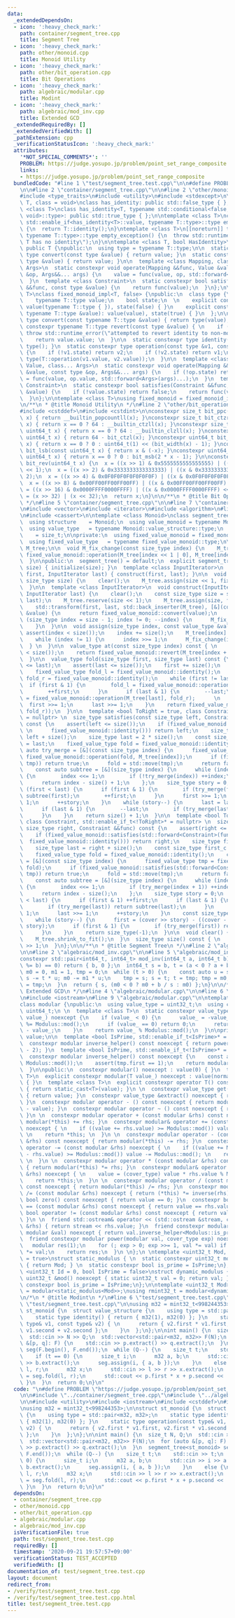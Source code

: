 ```yaml
---
data:
  _extendedDependsOn:
  - icon: ':heavy_check_mark:'
    path: container/segment_tree.cpp
    title: Segment Tree
  - icon: ':heavy_check_mark:'
    path: other/monoid.cpp
    title: Monoid Utility
  - icon: ':heavy_check_mark:'
    path: other/bit_operation.cpp
    title: Bit Operations
  - icon: ':heavy_check_mark:'
    path: algebraic/modular.cpp
    title: Modint
  - icon: ':heavy_check_mark:'
    path: algebraic/mod_inv.cpp
    title: Extended GCD
  _extendedRequiredBy: []
  _extendedVerifiedWith: []
  _pathExtension: cpp
  _verificationStatusIcon: ':heavy_check_mark:'
  attributes:
    '*NOT_SPECIAL_COMMENTS*': ''
    PROBLEM: https://judge.yosupo.jp/problem/point_set_range_composite
    links:
    - https://judge.yosupo.jp/problem/point_set_range_composite
  bundledCode: "#line 1 \"test/segment_tree.test.cpp\"\n\n#define PROBLEM \"https://judge.yosupo.jp/problem/point_set_range_composite\"\
    \n\n#line 2 \"container/segment_tree.cpp\"\n\n#line 2 \"other/monoid.cpp\"\n\n\
    #include <type_traits>\n#include <utility>\n#include <stdexcept>\n\ntemplate <class\
    \ T, class = void>\nclass has_identity: public std::false_type { };\n\ntemplate\
    \ <class T>\nclass has_identity<T, typename std::conditional<false, decltype(T::identity()),\
    \ void>::type>: public std::true_type { };\n\ntemplate <class T>\nconstexpr typename\
    \ std::enable_if<has_identity<T>::value, typename T::type>::type empty_exception()\
    \ {\n  return T::identity();\n}\ntemplate <class T>\n[[noreturn]] typename std::enable_if<!has_identity<T>::value,\
    \ typename T::type>::type empty_exception() {\n  throw std::runtime_error(\"type\
    \ T has no identity\");\n}\n\ntemplate <class T, bool HasIdentity>\nclass fixed_monoid_impl:\
    \ public T {\npublic:\n  using type = typename T::type;\n\n  static constexpr\
    \ type convert(const type &value) { return value; }\n  static constexpr type revert(const\
    \ type &value) { return value; }\n\n  template <class Mapping, class Value, class...\
    \ Args>\n  static constexpr void operate(Mapping &&func, Value &value, const type\
    \ &op, Args&&... args) {\n    value = func(value, op, std::forward<Args>(args)...);\n\
    \  }\n  template <class Constraint>\n  static constexpr bool satisfies(Constraint\
    \ &&func, const type &value) {\n    return func(value);\n  }\n};\n\ntemplate <class\
    \ T>\nclass fixed_monoid_impl<T, false> {\npublic:\n  class type {\n  public:\n\
    \    typename T::type value;\n    bool state;\n  \n    explicit constexpr type():\
    \ value(typename T::type { }), state(false) { }\n    explicit constexpr type(const\
    \ typename T::type &value): value(value), state(true) { }\n  };\n\n  static constexpr\
    \ type convert(const typename T::type &value) { return type(value); }\n  static\
    \ constexpr typename T::type revert(const type &value) { \n    if (!value.state)\
    \ throw std::runtime_error(\"attempted to revert identity to non-monoid\"); \n\
    \    return value.value; \n  }\n\n  static constexpr type identity() { return\
    \ type(); }\n  static constexpr type operation(const type &v1, const type &v2)\
    \ {\n    if (!v1.state) return v2;\n    if (!v2.state) return v1;\n    return\
    \ type(T::operation(v1.value, v2.value));\n  }\n\n  template <class Mapping, class\
    \ Value, class... Args>\n  static constexpr void operate(Mapping &&func, Value\
    \ &value, const type &op, Args&&... args) {\n    if (!op.state) return;\n    value\
    \ = func(value, op.value, std::forward<Args>(args)...);\n  }\n  template <class\
    \ Constraint>\n  static constexpr bool satisfies(Constraint &&func, const type\
    \ &value) {\n    if (!value.state) return false;\n    return func(value.value);\n\
    \  }\n};\n\ntemplate <class T>\nusing fixed_monoid = fixed_monoid_impl<T, has_identity<T>::value>;\n\
    \n/**\n * @title Monoid Utility\n */\n#line 2 \"other/bit_operation.cpp\"\n\n\
    #include <cstddef>\n#include <cstdint>\n\nconstexpr size_t bit_ppc(const uint64_t\
    \ x) { return __builtin_popcountll(x); }\nconstexpr size_t bit_ctzr(const uint64_t\
    \ x) { return x == 0 ? 64 : __builtin_ctzll(x); }\nconstexpr size_t bit_ctzl(const\
    \ uint64_t x) { return x == 0 ? 64 : __builtin_clzll(x); }\nconstexpr size_t bit_width(const\
    \ uint64_t x) { return 64 - bit_ctzl(x); }\nconstexpr uint64_t bit_msb(const uint64_t\
    \ x) { return x == 0 ? 0 : uint64_t(1) << (bit_width(x) - 1); }\nconstexpr uint64_t\
    \ bit_lsb(const uint64_t x) { return x & (-x); }\nconstexpr uint64_t bit_cover(const\
    \ uint64_t x) { return x == 0 ? 0 : bit_msb(2 * x - 1); }\n\nconstexpr uint64_t\
    \ bit_rev(uint64_t x) {\n  x = ((x >> 1) & 0x5555555555555555) | ((x & 0x5555555555555555)\
    \ << 1);\n  x = ((x >> 2) & 0x3333333333333333) | ((x & 0x3333333333333333) <<\
    \ 2);\n  x = ((x >> 4) & 0x0F0F0F0F0F0F0F0F) | ((x & 0x0F0F0F0F0F0F0F0F) << 4);\n\
    \  x = ((x >> 8) & 0x00FF00FF00FF00FF) | ((x & 0x00FF00FF00FF00FF) << 8);\n  x\
    \ = ((x >> 16) & 0x0000FFFF0000FFFF) | ((x & 0x0000FFFF0000FFFF) << 16);\n  x\
    \ = (x >> 32) | (x << 32);\n  return x;\n}\n\n/**\n * @title Bit Operations\n\
    \ */\n#line 5 \"container/segment_tree.cpp\"\n\n#line 7 \"container/segment_tree.cpp\"\
    \n#include <vector>\n#include <iterator>\n#include <algorithm>\n#line 12 \"container/segment_tree.cpp\"\
    \n#include <cassert>\n\ntemplate <class Monoid>\nclass segment_tree {\npublic:\n\
    \  using structure    = Monoid;\n  using value_monoid = typename Monoid::value_structure;\n\
    \  using value_type   = typename Monoid::value_structure::type;\n  using size_type\
    \    = size_t;\n\nprivate:\n  using fixed_value_monoid = fixed_monoid<value_monoid>;\n\
    \  using fixed_value_type   = typename fixed_value_monoid::type;\n\n  std::vector<fixed_value_type>\
    \ M_tree;\n\n  void M_fix_change(const size_type index) {\n    M_tree[index] =\
    \ fixed_value_monoid::operation(M_tree[index << 1 | 0], M_tree[index << 1 | 1]);\n\
    \  }\n\npublic:\n  segment_tree() = default;\n  explicit segment_tree(const size_type\
    \ size) { initialize(size); }\n  template <class InputIterator>\n  explicit segment_tree(InputIterator\
    \ first, InputIterator last) { construct(first, last); }\n\n  void initialize(const\
    \ size_type size) {\n    clear();\n    M_tree.assign(size << 1, fixed_value_monoid::identity());\n\
    \  }\n\n  template <class InputIterator>\n  void construct(InputIterator first,\
    \ InputIterator last) {\n    clear();\n    const size_type size = std::distance(first,\
    \ last);\n    M_tree.reserve(size << 1);\n    M_tree.assign(size, fixed_value_monoid::identity());\n\
    \    std::transform(first, last, std::back_inserter(M_tree), [&](const value_type\
    \ &value) {\n      return fixed_value_monoid::convert(value);\n    });\n    for\
    \ (size_type index = size - 1; index != 0; --index) {\n      M_fix_change(index);\n\
    \    }\n  }\n\n  void assign(size_type index, const value_type &value) {\n   \
    \ assert(index < size());\n    index += size();\n    M_tree[index] = fixed_value_monoid::convert(value);\n\
    \    while (index != 1) {\n      index >>= 1;\n      M_fix_change(index);\n  \
    \  } \n  }\n\n  value_type at(const size_type index) const { \n    assert(index\
    \ < size());\n    return fixed_value_monoid::revert(M_tree[index + size()]);\n\
    \  }\n\n  value_type fold(size_type first, size_type last) const {\n    assert(first\
    \ <= last);\n    assert(last <= size());\n    first += size();\n    last += size();\n\
    \    fixed_value_type fold_l = fixed_value_monoid::identity();\n    fixed_value_type\
    \ fold_r = fixed_value_monoid::identity();\n    while (first != last) {\n    \
    \  if (first & 1) {\n        fold_l = fixed_value_monoid::operation(fold_l, M_tree[first]);\n\
    \        ++first;\n      }\n      if (last & 1) {\n        --last;\n        fold_r\
    \ = fixed_value_monoid::operation(M_tree[last], fold_r);      \n      }\n    \
    \  first >>= 1;\n      last >>= 1;\n    }\n    return fixed_value_monoid::revert(fixed_value_monoid::operation(fold_l,\
    \ fold_r));\n  }\n\n  template <bool ToRight = true, class Constraint, std::enable_if_t<ToRight>*\
    \ = nullptr> \n  size_type satisfies(const size_type left, Constraint &&func)\
    \ const {\n    assert(left <= size());\n    if (fixed_value_monoid::satisfies(std::forward<Constraint>(func),\
    \ \n      fixed_value_monoid::identity())) return left;\n    size_type first =\
    \ left + size();\n    size_type last = 2 * size();\n    const size_type last_c\
    \ = last;\n    fixed_value_type fold = fixed_value_monoid::identity();\n    const\
    \ auto try_merge = [&](const size_type index) {\n      fixed_value_type tmp =\
    \ fixed_value_monoid::operation(fold, M_tree[index]);\n      if (fixed_value_monoid::satisfies(std::forward<Constraint>(func),\
    \ tmp)) return true;\n      fold = std::move(tmp);\n      return false;\n    };\n\
    \    const auto subtree = [&](size_type index) {\n      while (index < size())\
    \ {\n        index <<= 1;\n        if (!try_merge(index)) ++index;\n      }\n\
    \      return index - size() + 1;\n    };\n    size_type story = 0;\n    while\
    \ (first < last) {\n      if (first & 1) {\n        if (try_merge(first)) return\
    \ subtree(first);\n        ++first;\n      }\n      first >>= 1;\n      last >>=\
    \ 1;\n      ++story;\n    }\n    while (story--) {\n      last = last_c >> story;\n\
    \      if (last & 1) {\n        --last;\n        if (try_merge(last)) return subtree(last);\n\
    \      }\n    }\n    return size() + 1;\n  }\n\n  template <bool ToRight = true,\
    \ class Constraint, std::enable_if_t<!ToRight>* = nullptr> \n  size_type satisfies(const\
    \ size_type right, Constraint &&func) const {\n    assert(right <= size());\n\
    \    if (fixed_value_monoid::satisfies(std::forward<Constraint>(func), \n    \
    \  fixed_value_monoid::identity())) return right;\n    size_type first = size();\n\
    \    size_type last = right + size();\n    const size_type first_c = first;\n\
    \    fixed_value_type fold = fixed_value_monoid::identity();\n    const auto try_merge\
    \ = [&](const size_type index) {\n      fixed_value_type tmp = fixed_value_monoid::operation(M_tree[index],\
    \ fold);\n      if (fixed_value_monoid::satisfies(std::forward<Constraint>(func),\
    \ tmp)) return true;\n      fold = std::move(tmp);\n      return false;\n    };\n\
    \    const auto subtree = [&](size_type index) {\n      while (index < size())\
    \ {\n        index <<= 1;\n        if (try_merge(index + 1)) ++index;\n      }\n\
    \      return index - size();\n    };\n    size_type story = 0;\n    while (first\
    \ < last) {\n      if (first & 1) ++first;\n      if (last & 1) {\n        --last;\n\
    \        if (try_merge(last)) return subtree(last);\n      }\n      first >>=\
    \ 1;\n      last >>= 1;\n      ++story;\n    }\n    const size_type cover = bit_cover(first_c);\n\
    \    while (story--) {\n      first = (cover >> story) - ((cover - first_c) >>\
    \ story);\n      if (first & 1) {\n        if (try_merge(first)) return subtree(first);\n\
    \      }\n    }\n    return size_type(-1);\n  }\n\n  void clear() {\n    M_tree.clear();\n\
    \    M_tree.shrink_to_fit();\n  }\n  size_type size() const { \n    return M_tree.size()\
    \ >> 1;\n  }\n};\n\n/**\n * @title Segment Tree\n */\n#line 2 \"algebraic/modular.cpp\"\
    \n\n#line 2 \"algebraic/mod_inv.cpp\"\n\n#line 5 \"algebraic/mod_inv.cpp\"\n\n\
    constexpr std::pair<int64_t, int64_t> mod_inv(int64_t a, int64_t b) {\n  if ((a\
    \ %= b) == 0) return { b, 0 };\n  int64_t s = b, t = (a < 0 ? a + b : a);\n  int64_t\
    \ m0 = 0, m1 = 1, tmp = 0;\n  while (t > 0) {\n    const auto u = s / t;\n   \
    \ s -= t * u; m0 -= m1 * u;\n    tmp = s; s = t; t = tmp; tmp = m0; m0 = m1; m1\
    \ = tmp;\n  }\n  return { s, (m0 < 0 ? m0 + b / s : m0) };\n}\n\n/**\n * @title\
    \ Extended GCD\n */\n#line 4 \"algebraic/modular.cpp\"\n\n#line 6 \"algebraic/modular.cpp\"\
    \n#include <iostream>\n#line 9 \"algebraic/modular.cpp\"\n\ntemplate <class Modulus>\n\
    class modular {\npublic:\n  using value_type = uint32_t;\n  using cover_type =\
    \ uint64_t;\n \n  template <class T>\n  static constexpr value_type normalize(T\
    \ value_) noexcept {\n    if (value_ < 0) {\n      value_ = -value_;\n      value_\
    \ %= Modulus::mod();\n      if (value_ == 0) return 0;\n      return Modulus::mod()\
    \ - value_;\n    }\n    return value_ % Modulus::mod();\n  }\n\nprivate:\n  value_type\
    \ value;\n\n  template <bool IsPrime, std::enable_if_t<IsPrime>* = nullptr>\n\
    \  constexpr modular inverse_helper() const noexcept { return power(*this, Modulus::mod()\
    \ - 2); }\n  template <bool IsPrime, std::enable_if_t<!IsPrime>* = nullptr>\n\
    \  constexpr modular inverse_helper() const noexcept {\n    const auto tmp = mod_inv(value,\
    \ Modulus::mod());\n    assert(tmp.first == 1);\n    return modular(tmp.second);\n\
    \  }\n\npublic:\n  constexpr modular() noexcept : value(0) { }\n  template <class\
    \ T>\n  explicit constexpr modular(T value_) noexcept : value(normalize(value_))\
    \ { }\n  template <class T>\n  explicit constexpr operator T() const noexcept\
    \ { return static_cast<T>(value); }\n \n  constexpr value_type get() const noexcept\
    \ { return value; }\n  constexpr value_type &extract() noexcept { return value;\
    \ }\n  constexpr modular operator - () const noexcept { return modular(Modulus::mod()\
    \ - value); }\n  constexpr modular operator ~ () const noexcept { return inverse(*this);\
    \ }\n \n  constexpr modular operator + (const modular &rhs) const noexcept { return\
    \ modular(*this) += rhs; }\n  constexpr modular& operator += (const modular &rhs)\
    \ noexcept { \n    if ((value += rhs.value) >= Modulus::mod()) value -= Modulus::mod();\
    \ \n    return *this; \n  }\n \n  constexpr modular operator - (const modular\
    \ &rhs) const noexcept { return modular(*this) -= rhs; }\n  constexpr modular&\
    \ operator -= (const modular &rhs) noexcept { \n    if ((value += Modulus::mod()\
    \ - rhs.value) >= Modulus::mod()) value -= Modulus::mod(); \n    return *this;\
    \ \n  }\n \n  constexpr modular operator * (const modular &rhs) const noexcept\
    \ { return modular(*this) *= rhs; }\n  constexpr modular& operator *= (const modular\
    \ &rhs) noexcept { \n    value = (cover_type) value * rhs.value % Modulus::mod();\n\
    \    return *this;\n  }\n \n  constexpr modular operator / (const modular &rhs)\
    \ const noexcept { return modular(*this) /= rhs; }\n  constexpr modular& operator\
    \ /= (const modular &rhs) noexcept { return (*this) *= inverse(rhs); }\n \n  constexpr\
    \ bool zero() const noexcept { return value == 0; }\n  constexpr bool operator\
    \ == (const modular &rhs) const noexcept { return value == rhs.value; }\n  constexpr\
    \ bool operator != (const modular &rhs) const noexcept { return value != rhs.value;\
    \ }\n \n  friend std::ostream& operator << (std::ostream &stream, const modular\
    \ &rhs) { return stream << rhs.value; }\n  friend constexpr modular inverse(const\
    \ modular &val) noexcept { return val.inverse_helper<Modulus::is_prime>(); }\n\
    \  friend constexpr modular power(modular val, cover_type exp) noexcept { \n \
    \   modular res(1);\n    for (; exp > 0; exp >>= 1, val *= val) if (exp & 1) res\
    \ *= val;\n    return res;\n  }\n \n};\n \ntemplate <uint32_t Mod, bool IsPrime\
    \ = true>\nstruct static_modulus { \n  static constexpr uint32_t mod() noexcept\
    \ { return Mod; } \n  static constexpr bool is_prime = IsPrime;\n};\n\ntemplate\
    \ <uint32_t Id = 0, bool IsPrime = false>\nstruct dynamic_modulus {\n  static\
    \ uint32_t &mod() noexcept { static uint32_t val = 0; return val; }\n  static\
    \ constexpr bool is_prime = IsPrime;\n};\n\ntemplate <uint32_t Mod>\nusing mint32_t\
    \ = modular<static_modulus<Mod>>;\nusing rmint32_t = modular<dynamic_modulus<>>;\n\
    \n/*\n * @title Modint\n */\n#line 6 \"test/segment_tree.test.cpp\"\n\n#line 11\
    \ \"test/segment_tree.test.cpp\"\n\nusing m32 = mint32_t<998244353>;\n\nstruct\
    \ st_monoid {\n  struct value_structure {\n    using type = std::pair<m32, m32>;\n\
    \    static type identity() { return { m32(1), m32(0) }; }\n    static type operation(const\
    \ type& v1, const type& v2) { \n      return { v2.first * v1.first, v2.first *\
    \ v1.second + v2.second };\n    }\n  };\n};\n\nint main() {\n  size_t N, Q;\n\
    \  std::cin >> N >> Q;\n  std::vector<std::pair<m32, m32>> F(N);\n  for (auto\
    \ &[p, q]: F) {\n    std::cin >> p.extract() >> q.extract();\n  }\n  segment_tree<st_monoid>\
    \ seg(F.begin(), F.end());\n  while (Q--) {\n    size_t t;\n    std::cin >> t;\n\
    \    if (t == 0) {\n      size_t i;\n      m32 a, b;\n      std::cin >> i >> a.extract()\
    \ >> b.extract();\n      seg.assign(i, { a, b });\n    }\n    else {\n      size_t\
    \ l, r;\n      m32 x;\n      std::cin >> l >> r >> x.extract();\n      auto p\
    \ = seg.fold(l, r);\n      std::cout << p.first * x + p.second << '\\n';\n   \
    \ }\n  }\n  return 0;\n}\n"
  code: "\n#define PROBLEM \"https://judge.yosupo.jp/problem/point_set_range_composite\"\
    \n\n#include \"../container/segment_tree.cpp\"\n#include \"../algebraic/modular.cpp\"\
    \n\n#include <utility>\n#include <iostream>\n#include <cstddef>\n#include <vector>\n\
    \nusing m32 = mint32_t<998244353>;\n\nstruct st_monoid {\n  struct value_structure\
    \ {\n    using type = std::pair<m32, m32>;\n    static type identity() { return\
    \ { m32(1), m32(0) }; }\n    static type operation(const type& v1, const type&\
    \ v2) { \n      return { v2.first * v1.first, v2.first * v1.second + v2.second\
    \ };\n    }\n  };\n};\n\nint main() {\n  size_t N, Q;\n  std::cin >> N >> Q;\n\
    \  std::vector<std::pair<m32, m32>> F(N);\n  for (auto &[p, q]: F) {\n    std::cin\
    \ >> p.extract() >> q.extract();\n  }\n  segment_tree<st_monoid> seg(F.begin(),\
    \ F.end());\n  while (Q--) {\n    size_t t;\n    std::cin >> t;\n    if (t ==\
    \ 0) {\n      size_t i;\n      m32 a, b;\n      std::cin >> i >> a.extract() >>\
    \ b.extract();\n      seg.assign(i, { a, b });\n    }\n    else {\n      size_t\
    \ l, r;\n      m32 x;\n      std::cin >> l >> r >> x.extract();\n      auto p\
    \ = seg.fold(l, r);\n      std::cout << p.first * x + p.second << '\\n';\n   \
    \ }\n  }\n  return 0;\n}\n"
  dependsOn:
  - container/segment_tree.cpp
  - other/monoid.cpp
  - other/bit_operation.cpp
  - algebraic/modular.cpp
  - algebraic/mod_inv.cpp
  isVerificationFile: true
  path: test/segment_tree.test.cpp
  requiredBy: []
  timestamp: '2020-09-21 19:57:57+09:00'
  verificationStatus: TEST_ACCEPTED
  verifiedWith: []
documentation_of: test/segment_tree.test.cpp
layout: document
redirect_from:
- /verify/test/segment_tree.test.cpp
- /verify/test/segment_tree.test.cpp.html
title: test/segment_tree.test.cpp
---
```

